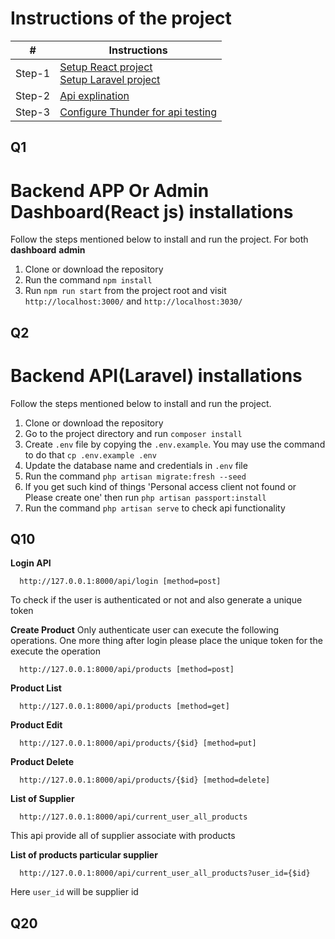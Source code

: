 # Instructions of the project #
|           #             |   **Instructions**      |
|-------------------------|-------------------------|
| Step-1                  |   [Setup React project](#q1)<br>[Setup Laravel project](#q2)<br>|
| Step-2                  | [Api explination](#q10)<br>|
| Step-3                  | [Configure Thunder for api testing](#q20)<br>|


## Q1
# Backend APP Or Admin Dashboard(React js) installations
Follow the steps mentioned below to install and run the project.
For both **dashboard** **admin**
1. Clone or download the repository
2. Run the command `npm install`
3. Run `npm run start` from the project root and visit `http://localhost:3000/` and `http://localhost:3030/`


## Q2
# Backend API(Laravel) installations
Follow the steps mentioned below to install and run the project.

1. Clone or download the repository
2. Go to the project directory and run `composer install`
3. Create `.env` file by copying the `.env.example`. You may use the command to do that `cp .env.example .env`
4. Update the database name and credentials in `.env` file
5. Run the command `php artisan migrate:fresh --seed`
6. If you get such kind of things 'Personal access client not found or Please create one' then run `php artisan passport:install`
7. Run the command `php artisan serve` to check api functionality

## Q10
**Login API**
```
  http://127.0.0.1:8000/api/login [method=post]
```
To check if the user is authenticated or not and also generate a unique token

**Create Product**
Only authenticate user can execute the following operations. One more thing after login please place the unique token for the execute the operation
```
  http://127.0.0.1:8000/api/products [method=post]
```
**Product List**
```
  http://127.0.0.1:8000/api/products [method=get]
```
**Product Edit**
```
  http://127.0.0.1:8000/api/products/{$id} [method=put]
```
**Product Delete**
```
  http://127.0.0.1:8000/api/products/{$id} [method=delete]
```
**List of Supplier**
```
  http://127.0.0.1:8000/api/current_user_all_products
```
This api provide all of supplier associate with products

**List of products particular supplier**
```
  http://127.0.0.1:8000/api/current_user_all_products?user_id={$id}
```
Here ```user_id``` will be supplier id

## Q20
